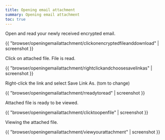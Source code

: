 ```yaml
---
title: Opening email attachment
summary: Opening email attachment
toc: true
---
```


Open and read your newly received encrypted email.

{{ "browser/openingemailattachment/clickonencryptedfileanddownload" | screenshot }}

Click on attached file. File is read.

{{ "browser/openingemailattachment/rightclickandchoosesavelinkas" | screenshot }}

Right-click the link and select Save Link As. (tom to change)

{{ "browser/openingemailattachment/rreadytoread" | screenshot }}

Attached file is ready to be viewed.

{{ "browser/openingemailattachment/clicktoopenfile" | screenshot }}

Viewing the attached file.

{{ "browser/openingemailattachment/viewyourattachment" | screenshot }}
